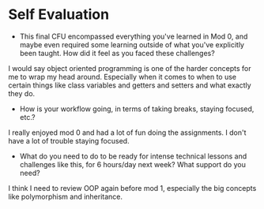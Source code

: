 # Self Evaluation

- This final CFU encompassed everything you've learned in Mod 0, and maybe even required some learning outside of what you've explicitly been taught. How did it feel as you faced these challenges?

I would say object oriented programming is one of the harder concepts for me to wrap my head around. Especially when it comes to when to use certain things like class variables and getters and setters and what exactly they do. 

- How is your workflow going, in terms of taking breaks, staying focused, etc.?

I really enjoyed mod 0 and had a lot of fun doing the assignments. I don't have a lot of trouble staying focused.

- What do you need to do to be ready for intense technical lessons and challenges like this, for 6 hours/day next week? What support do you need?

I think I need to review OOP again before mod 1, especially the big concepts like polymorphism and inheritance.